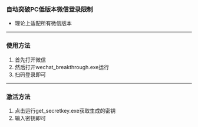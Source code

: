 ### 自动突破PC低版本微信登录限制

- 理论上适配所有微信版本

---

### 使用方法

1. 首先打开微信
2. 然后打开wechat_breakthrough.exe运行
3. 扫码登录即可

---

### 激活方法

1. 点击运行get_secretkey.exe获取生成的密钥  
2. 输入密钥即可
